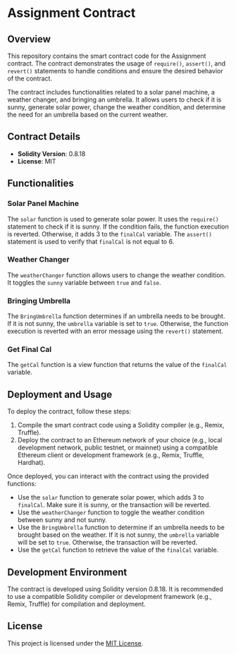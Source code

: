 # Assignment Contract

## Overview
This repository contains the smart contract code for the Assignment contract. The contract demonstrates the usage of `require()`, `assert()`, and `revert()` statements to handle conditions and ensure the desired behavior of the contract.

The contract includes functionalities related to a solar panel machine, a weather changer, and bringing an umbrella. It allows users to check if it is sunny, generate solar power, change the weather condition, and determine the need for an umbrella based on the current weather.

## Contract Details

- **Solidity Version**: 0.8.18
- **License**: MIT

## Functionalities

### Solar Panel Machine
The `solar` function is used to generate solar power. It uses the `require()` statement to check if it is sunny. If the condition fails, the function execution is reverted. Otherwise, it adds 3 to the `finalCal` variable. The `assert()` statement is used to verify that `finalCal` is not equal to 6.

### Weather Changer
The `weatherChanger` function allows users to change the weather condition. It toggles the `sunny` variable between `true` and `false`.

### Bringing Umbrella
The `BringUmbrella` function determines if an umbrella needs to be brought. If it is not sunny, the `umbrella` variable is set to `true`. Otherwise, the function execution is reverted with an error message using the `revert()` statement.

### Get Final Cal
The `getCal` function is a view function that returns the value of the `finalCal` variable.

## Deployment and Usage

To deploy the contract, follow these steps:

1. Compile the smart contract code using a Solidity compiler (e.g., Remix, Truffle).
2. Deploy the contract to an Ethereum network of your choice (e.g., local development network, public testnet, or mainnet) using a compatible Ethereum client or development framework (e.g., Remix, Truffle, Hardhat).

Once deployed, you can interact with the contract using the provided functions:

- Use the `solar` function to generate solar power, which adds 3 to `finalCal`. Make sure it is sunny, or the transaction will be reverted.
- Use the `weatherChanger` function to toggle the weather condition between sunny and not sunny.
- Use the `BringUmbrella` function to determine if an umbrella needs to be brought based on the weather. If it is not sunny, the `umbrella` variable will be set to `true`. Otherwise, the transaction will be reverted.
- Use the `getCal` function to retrieve the value of the `finalCal` variable.

## Development Environment

The contract is developed using Solidity version 0.8.18. It is recommended to use a compatible Solidity compiler or development framework (e.g., Remix, Truffle) for compilation and deployment.

## License

This project is licensed under the [MIT License](LICENSE).
